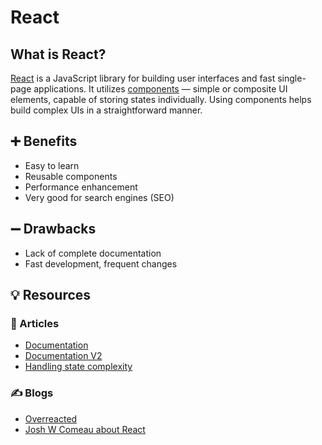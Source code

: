 # React

## What is React?

[React](https://reactjs.org/) is a JavaScript library for building user interfaces and fast single-page applications. It utilizes [components](https://reactjs.org/docs/components-and-props.html) — simple or composite UI elements, capable of storing states individually. Using components helps build complex UIs in a straightforward manner.  

## ➕ Benefits

* Easy to learn
* Reusable components
* Performance enhancement
* Very good for search engines (SEO)

## ➖ Drawbacks

* Lack of complete documentation
* Fast development, frequent changes

## 💡 Resources
### 📜 Articles

- [Documentation](https://reactjs.org/docs/getting-started.html)
- [Documentation V2](https://beta.reactjs.org/)
- [Handling state complexity](https://dev.to/davidkpiano/no-disabling-a-button-is-not-app-logic-598i)
### ✍️ Blogs

- [Overreacted](https://overreacted.io/)
- [Josh W Comeau about React](https://www.joshwcomeau.com/tutorials/react/)
